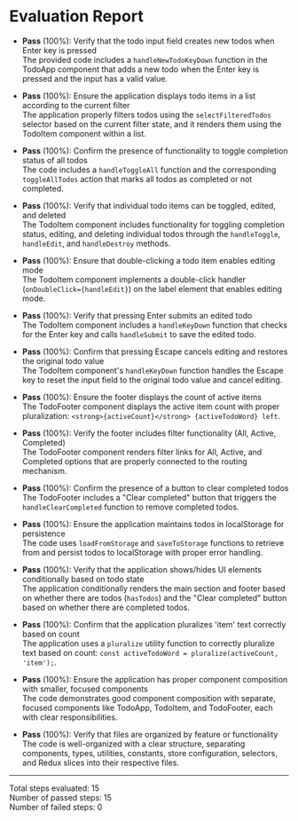 # Evaluation Report

- **Pass** (100%): Verify that the todo input field creates new todos when Enter key is pressed  
   The provided code includes a `handleNewTodoKeyDown` function in the TodoApp component that adds a new todo when the Enter key is pressed and the input has a valid value.

- **Pass** (100%): Ensure the application displays todo items in a list according to the current filter  
   The application properly filters todos using the `selectFilteredTodos` selector based on the current filter state, and it renders them using the TodoItem component within a list.

- **Pass** (100%): Confirm the presence of functionality to toggle completion status of all todos  
   The code includes a `handleToggleAll` function and the corresponding `toggleAllTodos` action that marks all todos as completed or not completed.

- **Pass** (100%): Verify that individual todo items can be toggled, edited, and deleted  
   The TodoItem component includes functionality for toggling completion status, editing, and deleting individual todos through the `handleToggle`, `handleEdit`, and `handleDestroy` methods.

- **Pass** (100%): Ensure that double-clicking a todo item enables editing mode  
   The TodoItem component implements a double-click handler (`onDoubleClick={handleEdit}`) on the label element that enables editing mode.

- **Pass** (100%): Verify that pressing Enter submits an edited todo  
   The TodoItem component includes a `handleKeyDown` function that checks for the Enter key and calls `handleSubmit` to save the edited todo.

- **Pass** (100%): Confirm that pressing Escape cancels editing and restores the original todo value  
   The TodoItem component's `handleKeyDown` function handles the Escape key to reset the input field to the original todo value and cancel editing.

- **Pass** (100%): Ensure the footer displays the count of active items  
   The TodoFooter component displays the active item count with proper pluralization: `<strong>{activeCount}</strong> {activeTodoWord} left`.

- **Pass** (100%): Verify the footer includes filter functionality (All, Active, Completed)  
   The TodoFooter component renders filter links for All, Active, and Completed options that are properly connected to the routing mechanism.

- **Pass** (100%): Confirm the presence of a button to clear completed todos  
   The TodoFooter includes a "Clear completed" button that triggers the `handleClearCompleted` function to remove completed todos.

- **Pass** (100%): Ensure the application maintains todos in localStorage for persistence  
   The code uses `loadFromStorage` and `saveToStorage` functions to retrieve from and persist todos to localStorage with proper error handling.

- **Pass** (100%): Verify that the application shows/hides UI elements conditionally based on todo state  
   The application conditionally renders the main section and footer based on whether there are todos (`hasTodos`) and the "Clear completed" button based on whether there are completed todos.

- **Pass** (100%): Confirm that the application pluralizes 'item' text correctly based on count  
   The application uses a `pluralize` utility function to correctly pluralize text based on count: `const activeTodoWord = pluralize(activeCount, 'item');`.

- **Pass** (100%): Ensure the application has proper component composition with smaller, focused components  
   The code demonstrates good component composition with separate, focused components like TodoApp, TodoItem, and TodoFooter, each with clear responsibilities.

- **Pass** (100%): Verify that files are organized by feature or functionality  
   The code is well-organized with a clear structure, separating components, types, utilities, constants, store configuration, selectors, and Redux slices into their respective files.

---

Total steps evaluated: 15  
Number of passed steps: 15  
Number of failed steps: 0